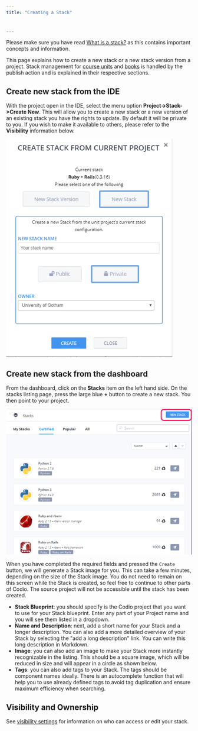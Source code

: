 ```yaml
---
title: "Creating a Stack"


---
```


Please make sure you have read [What is a stack?](/project/stacks/stack-overview) as this contains important concepts and information.

This page explains how to create a new stack or a new stack version from a project. Stack management for [course units](/courses/units/publish) and [books](/books/publish) is handled by the publish action and is explained in their respective sections.

## Create new stack from the IDE
With the project open in the IDE, select the menu option **Project->Stack->Create New**. This will allow you to create a new stack or a new version of an existing stack you have the rights to update. By default it will be private to you. If you wish to make it available to others, please refer to the **Visibility** information below.

<img alt="Stacks Create New" src="/img/stacks_createnew.png" class="simple"/>

## Create new stack from the dashboard
From the dashboard, click on the **Stacks** item on the left hand side. On the stacks listing page, press the large blue **+** button to create a new stack. You then point to your project.

<img alt="Stacks Create" src="/img/stacks_create.png" class="simple"/>

When you have completed the required fields and pressed the `Create` button, we will generate a Stack image for you. This can take a few minutes, depending on the size of the Stack image. You  do not need to remain on this screen while the Stack is created, so feel free to continue to other parts of Codio. The source project will not be accessible until the stack has been created.

- **Stack Blueprint**: you should specify is the Codio project that you want to use for your Stack blueprint. Enter any part of your Project name and you will see them listed in a dropdown.
- **Name and Description**: next, add a short name for your Stack and a longer description. You can also add a more detailed overview of your Stack by selecting the "add a long description" link. You can write this long description in Markdown.
- **Image**: you can also add an image to make your Stack more instantly recognizable in the listing. This should be a square image, which will be reduced in size and will appear in a circle as shown below.
- **Tags**: you can also add tags to your Stack. The tags should be component names ideally. There is an autocomplete function that will help you to use already defined tags to avoid tag duplication and ensure maximum efficiency when searching.

## Visibility and Ownership
See [visibility settings](/project/stacks/visibility) for information on who can access or edit your stack.
